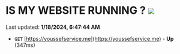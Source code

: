 # IS MY WEBSITE RUNNING ? [![](https://img.shields.io/static/v1?label=Sponsor&message=%E2%9D%A4&logo=GitHub&color=%23fe8e86)](https://github.com/sponsors/<username>)

Last updated: **1/18/2024, 6:47:44 AM**

- `GET` [https://youssefservice.me](https://youssefservice.me) - **Up** (347ms)
